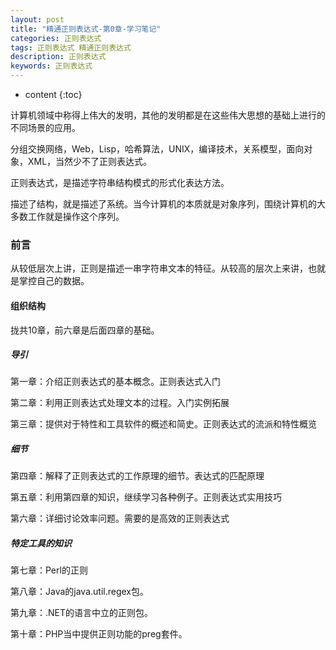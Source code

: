 ```yaml
---
layout: post
title: "精通正则表达式-第0章-学习笔记"
categories: 正则表达式
tags: 正则表达式 精通正则表达式
description: 正则表达式
keywords: 正则表达式
---
```


* content
{:toc}






计算机领域中称得上伟大的发明，其他的发明都是在这些伟大思想的基础上进行的不同场景的应用。

分组交换网络，Web，Lisp，哈希算法，UNIX，编译技术，关系模型，面向对象，XML，当然少不了正则表达式。

正则表达式，是描述字符串结构模式的形式化表达方法。

描述了结构，就是描述了系统。当今计算机的本质就是对象序列，围绕计算机的大多数工作就是操作这个序列。

### 前言

从较低层次上讲，正则是描述一串字符串文本的特征。从较高的层次上来讲，也就是掌控自己的数据。

#### 组织结构

拢共10章，前六章是后面四章的基础。

##### 导引

第一章：介绍正则表达式的基本概念。正则表达式入门

第二章：利用正则表达式处理文本的过程。入门实例拓展

第三章：提供对于特性和工具软件的概述和简史。正则表达式的流派和特性概览

##### 细节

第四章：解释了正则表达式的工作原理的细节。表达式的匹配原理

第五章：利用第四章的知识，继续学习各种例子。正则表达式实用技巧

第六章：详细讨论效率问题。需要的是高效的正则表达式

##### 特定工具的知识

第七章：Perl的正则

第八章：Java的java.util.regex包。

第九章：.NET的语言中立的正则包。

第十章：PHP当中提供正则功能的preg套件。

